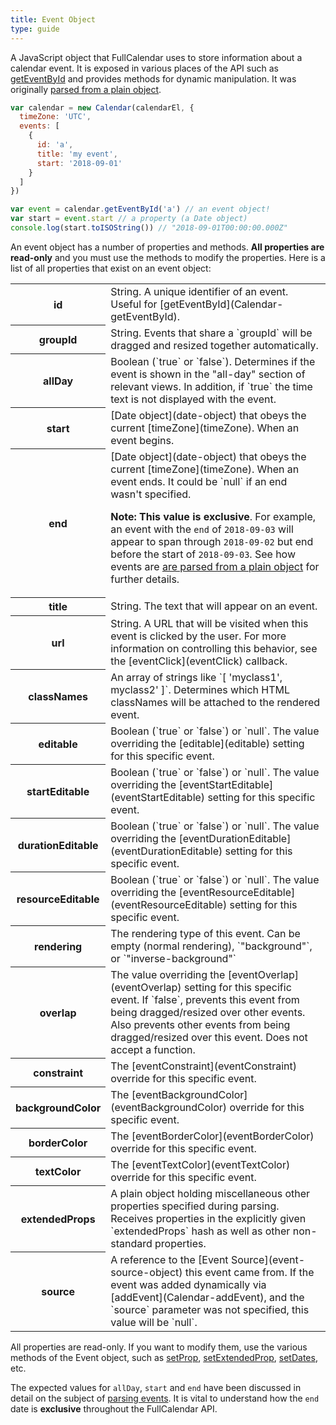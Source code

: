 ```yaml
---
title: Event Object
type: guide
---
```


A JavaScript object that FullCalendar uses to store information about a calendar event. It is exposed in various places of the API such as [getEventById](Calendar-getEventById) and provides methods for dynamic manipulation. It was originally [parsed from a plain object](event-parsing).

```js
var calendar = new Calendar(calendarEl, {
  timeZone: 'UTC',
  events: [
    {
      id: 'a',
      title: 'my event',
      start: '2018-09-01'
    }
  ]
})

var event = calendar.getEventById('a') // an event object!
var start = event.start // a property (a Date object)
console.log(start.toISOString()) // "2018-09-01T00:00:00.000Z"
```

An event object has a number of properties and methods. **All properties are read-only** and you must use the methods to modify the properties. Here is a list of all properties that exist on an event object:

<table>

<tr>
<th>id</th>
<td markdown='1'>
String. A unique identifier of an event. Useful for [getEventById](Calendar-getEventById).
</td>
</tr>

<tr>
<th>groupId</th>
<td markdown='1'>
String. Events that share a `groupId` will be dragged and resized together automatically.
</td>
</tr>

<tr>
<th>allDay</th>
<td markdown='1'>
Boolean (`true` or `false`). Determines if the event is shown in the "all-day" section of relevant views. In addition, if `true` the time text is not displayed with the event.
</td>
</tr>

<tr>
<th>start</th>
<td markdown='1'>
[Date object](date-object) that obeys the current [timeZone](timeZone). When an event begins.
</td>
</tr>

<tr>
<th>end</th>
<td markdown='1'>
[Date object](date-object) that obeys the current [timeZone](timeZone). When an event ends. It could be `null` if an end wasn't specified.

**Note: This value is exclusive**. For example, an event with the `end` of `2018-09-03` will appear to span through `2018-09-02` but end before the start of `2018-09-03`. See how events are [are parsed from a plain object](event-parsing) for further details. 

</td>
</tr>

<tr>
<th>title</th>
<td markdown='1'>
String. The text that will appear on an event.
</td>
</tr>

<tr>
<th>url</th>
<td markdown='1'>
String. A URL that will be visited when this event is clicked by the user. For more information on controlling this behavior, see the [eventClick](eventClick) callback.
</td>
</tr>

<tr>
<th>classNames</th>
<td markdown='1'>
An array of strings like `[ 'myclass1', myclass2' ]`. Determines which HTML classNames will be attached to the rendered event.
</td>
</tr>

<tr>
<th>editable</th>
<td markdown='1'>
Boolean (`true` or `false`) or `null`. The value overriding the [editable](editable) setting for this specific event.
</td>
</tr>

<tr>
<th>startEditable</th>
<td markdown='1'>
Boolean (`true` or `false`) or `null`. The value overriding the [eventStartEditable](eventStartEditable) setting for this specific event.
</td>
</tr>

<tr>
<th>durationEditable</th>
<td markdown='1'>
Boolean (`true` or `false`) or `null`. The value overriding the [eventDurationEditable](eventDurationEditable) setting for this specific event.
</td>
</tr>

<tr>
<th>resourceEditable</th>
<td markdown='1'>
Boolean (`true` or `false`) or `null`. The value overriding the [eventResourceEditable](eventResourceEditable) setting for this specific event.
</td>
</tr>

<tr>
<th>rendering</th>
<td markdown='1'>
The rendering type of this event. Can be empty (normal rendering), `"background"`, or `"inverse-background"`
</td>
</tr>

<tr>
<th>overlap</th>
<td markdown='1'>
The value overriding the [eventOverlap](eventOverlap) setting for this specific event. If `false`, prevents this event from being dragged/resized over other events. Also prevents other events from being dragged/resized over this event. Does not accept a function.
</td>
</tr>

<tr>
<th>constraint</th>
<td markdown='1'>
The [eventConstraint](eventConstraint) override for this specific event.
</td>
</tr>

<tr>
<th>backgroundColor</th>
<td markdown='1'>
The [eventBackgroundColor](eventBackgroundColor) override for this specific event.
</td>
</tr>

<tr>
<th>borderColor</th>
<td markdown='1'>
The [eventBorderColor](eventBorderColor) override for this specific event.
</td>
</tr>

<tr>
<th>textColor</th>
<td markdown='1'>
The [eventTextColor](eventTextColor) override for this specific event.
</td>
</tr>

<tr>
<th>extendedProps</th>
<td markdown='1'>
A plain object holding miscellaneous other properties specified during parsing. Receives properties in the explicitly given `extendedProps` hash as well as other non-standard properties.
</td>
</tr>

<tr>
<th>source</th>
<td markdown='1'>
A reference to the [Event Source](event-source-object) this event came from. If the event was added dynamically via [addEvent](Calendar-addEvent), and the `source` parameter was not specified, this value will be `null`.
</td>
</tr>

</table>

All properties are read-only. If you want to modify them, use the various methods of the Event object, such as [setProp](Event-setProp), [setExtendedProp](Event-setExtendedProp), [setDates](Event-setDates), etc.

The expected values for `allDay`, `start` and `end` have been discussed in detail on the subject of [parsing events](event-parsing). It is vital to understand how the `end` date is **exclusive** throughout the FullCalendar API.     
